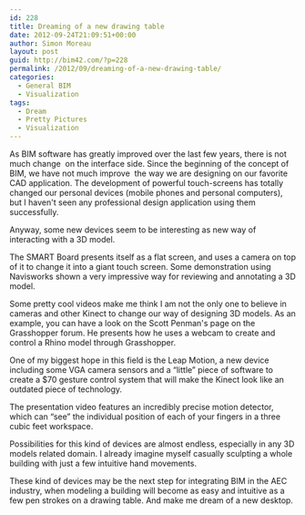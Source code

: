 ```yaml
---
id: 228
title: Dreaming of a new drawing table
date: 2012-09-24T21:09:51+00:00
author: Simon Moreau
layout: post
guid: http://bim42.com/?p=228
permalink: /2012/09/dreaming-of-a-new-drawing-table/
categories:
  - General BIM
  - Visualization
tags:
  - Dream
  - Pretty Pictures
  - Visualization
---
```

As BIM software has greatly improved over the last few years, there is not much change  on the interface side. Since the beginning of the concept of BIM, we have not much improve  the way we are designing on our favorite CAD application. The development of powerful touch-screens has totally changed our personal devices (mobile phones and personal computers), but I haven't seen any professional design application using them successfully.

Anyway, some new devices seem to be interesting as new way of interacting with a 3D model.

The SMART Board presents itself as a flat screen, and uses a camera on top of it to change it into a giant touch screen. Some demonstration using Navisworks shown a very impressive way for reviewing and annotating a 3D model.

Some pretty cool videos make me think I am not the only one to believe in cameras and other Kinect to change our way of designing 3D models. As an example, you can have a look on the Scott Penman's page on the Grasshopper forum. He presents how he uses a webcam to create and control a Rhino model through Grasshopper.

One of my biggest hope in this field is the Leap Motion, a new device including some VGA camera sensors and a “little” piece of software to create a $70 gesture control system that will make the Kinect look like an outdated piece of technology.

The presentation video features an incredibly precise motion detector, which can “see” the individual position of each of your fingers in a three cubic feet workspace.

<span class="embed-youtube" style="text-align:center; display: block;"></span> 

Possibilities for this kind of devices are almost endless, especially in any 3D models related domain. I already imagine myself casually sculpting a whole building with just a few intuitive hand movements.

These kind of devices may be the next step for integrating BIM in the AEC industry, when modeling a building will become as easy and intuitive as a few pen strokes on a drawing table. And make me dream of a new desktop.

![<img class="aligncenter size-full wp-image-232" title="TonyStark" src="http://bim42.com/wp-content/uploads/2012/09/tonystark.jpg" alt="" width="584" height="310" srcset="https://bim42.com/wp-content/uploads/2012/09/tonystark.jpg 1103w, https://bim42.com/wp-content/uploads/2012/09/tonystark-300x159.jpg 300w, https://bim42.com/wp-content/uploads/2012/09/tonystark-1024x544.jpg 1024w" sizes="(max-width: 584px) 100vw, 584px" />](http://bim42.com/wp-content/uploads/2012/09/tonystark.jpg)